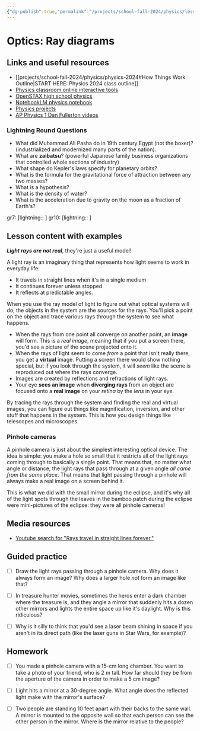 ```yaml
---
{"dg-publish":true,"permalink":"/projects/school-fall-2024/physics/lessons/optics-1-ray-diagrams/"}
---
```



#  Optics: Ray diagrams 

## Links and useful resources 

- [[projects/school-fall-2024/physics/physics-2024#How Things Work Outline\|START HERE: Physics 2024 class outline]]
- [Physics classroom online interactive tools](https://www.physicsclassroom.com/Lesson-Plans/Algebra-Based-Physics)
- [OpenSTAX high school physics](https://openstax.org/books/physics/pages/1-introduction)
- [NotebookLM physics notebook](https://notebooklm.google.com/notebook/94fe29f5-cebb-4621-9e03-d20110b7a978)
- [Physics projects](https://www.sciencebuddies.org/science-fair-projects/science-projects/physics/high-school)
- [AP Physics 1 Dan Fullerton videos](https://www.youtube.com/playlist?list=PLd2HWlWc-MsysWuL9ksneEM8cl5bk3bHH)



### Lightning Round Questions

- What did Muhammad Ali Pasha do in 19th century Egypt (not the boxer)? (industrialized and modernized many parts of the nation). 
- What are **zaibatsu**? (powerful Japanese family business organizations that controlled whole sections of industry) 
- What shape do Kepler's laws specify for planetary orbits? 
- What is the formula for the gravitational force of attraction between any two masses? 
- What is a hypothesis? 
- What is the density of water? 
- What is the acceleration due to gravity on the moon as a fraction of Earth's?  

gr7: [lightning:: ]
gr10: [lightning:: ]

## Lesson content with examples

***Light rays are not real***, they're just a useful model! 

A light ray is an imaginary thing that represents how light seems to work in everyday life:
- It travels in straight lines when it's in a single medium
- It continues forever unless stopped
- It reflects at predictable angles.

When you use the ray model of light to figure out what optical systems will do, the objects in the system are the sources for the rays. You'll pick a point on the object and trace various rays through the system to see what happens.

- When the rays from one point all converge on another point, an **image** will form. This is a *real image*, meaning that if you put a screen there, you'd see a picture of the scene projected onto it.
- When the rays of light seem to come *from* a point that isn't really there, you get a **virtual** image. Putting a screen there would show nothing special, but if you look through the system, it will *seem* like the scene is reproduced out where the rays converge.
- Images are created by reflections and refractions of light rays.
- Your eye **sees an image** when **diverging rays** from an object are focused onto a **real image** on your *retina* by the *lens* in your eye.

By tracing the rays through the system and finding the real and virtual images, you can figure out things like magnification, inversion, and other stuff that happens in the system. This is how you design things like telescopes and microscopes.

### Pinhole cameras

A pinhole camera is just about the simplest interesting optical device. The idea is simple: you make a hole so small that it restricts all of the light rays coming through to basically a single point. That means that, no matter what angle or distance, the light rays that pass through at a given angle *all came from the same place*. That means that light passing through a pinhole will always make a real image on a screen behind it.

This is what we did with the small mirror during the eclipse, and it's why all of the light spots through the leaves in the bamboo patch during the eclipse were mini-pictures of the eclipse: they were all pinhole cameras!

## Media resources

- [Youtube search for "Rays travel in straight lines forever."](https://www.youtube.com/results?search_query=Rays%20travel%20in%20straight%20lines%20forever.) 

## Guided practice


- [ ] Draw the light rays passing through a pinhole camera. Why does it always form an image? Why does a larger hole *not* form an image like that?
- [ ] In treasure hunter movies, sometimes the heros enter a dark chamber where the treasure is, and they angle a mirror that suddenly hits a dozen other mirrors and lights the entire space up like it's daylight. Why is this ridiculous?
- [ ] Why is it silly to think that you'd see a laser beam shining in space if you aren't in its direct path (like the laser guns in Star Wars, for example)?


## Homework

- [ ] You made a pinhole camera with a 15-cm long chamber. You want to take a photo of your friend, who is 2 m tall. How far should they be from the aperture of the camera in order to make a 5 cm image?
- [ ] Light hits a mirror at a 30-degree angle. What angle does the reflected light make with the mirror's surface?
- [ ] Two people are standing 10 feet apart with their backs to the same wall. A mirror is mounted to the opposite wall so that each person can see the other person in the mirror. Where is the mirror relative to the people?


